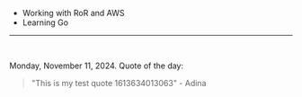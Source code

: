 - Working with RoR and AWS
- Learning Go

---

<br>

<!-- quote_marker -->
Monday, November 11, 2024. Quote of the day:

> "This is my test quote 1613634013063" - Adina

